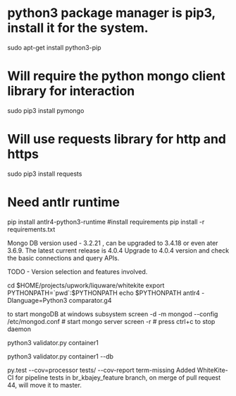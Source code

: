 # python3 package manager is pip3, install it for the system.
sudo apt-get install python3-pip
# Will require the python mongo client library for interaction
sudo pip3 install pymongo
# Will use requests library for http and https
sudo pip3 install requests
# Need antlr runtime
pip install antlr4-python3-runtime
#install requirements
pip install -r requirements.txt

Mongo DB version used - 3.2.21 , can be upgraded to 3.4.18 or even ater 3.6.9. The latest current release is 4.0.4
Upgrade to 4.0.4 version and check the basic connections and query APIs.

TODO - Version selection and features involved.

cd $HOME/projects/upwork/liquware/whitekite
export PYTHONPATH=`pwd`:$PYTHONPATH
echo $PYTHONPATH
antlr4 -Dlanguage=Python3 comparator.g4

to start mongoDB at windows subsystem
screen -d -m mongod --config /etc/mongod.conf # start mongo server
screen -r # press ctrl+c to stop daemon


python3 validator.py container1

python3 validator.py container1 --db

py.test --cov=processor tests/ --cov-report term-missing
Added WhiteKite-CI for pipeline tests in br_kbajey_feature branch, on merge of pull request 44, will move it to master.

